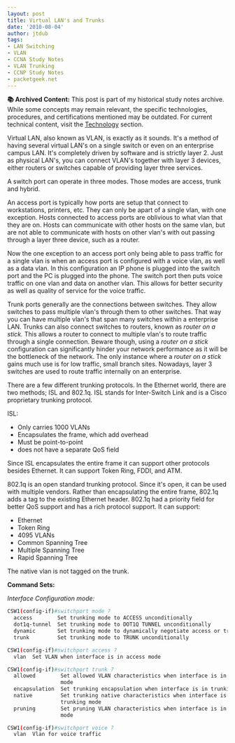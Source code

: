 ```yaml
---
layout: post
title: Virtual LAN's and Trunks
date: '2010-08-04'
author: jtdub
tags:
- LAN Switching
- VLAN
- CCNA Study Notes
- VLAN Trunking
- CCNP Study Notes
- packetgeek.net
---
```



<div class="alert alert-warning" role="alert">
  <strong>📚 Archived Content:</strong> This post is part of my historical study notes archive. While some concepts may remain relevant, the specific technologies, procedures, and certifications mentioned may be outdated. For current technical content, visit the <a href="/technology/" class="alert-link">Technology</a> section.
</div>

Virtual LAN, also known as VLAN, is exactly as it sounds. It's a method of having several virtual LAN's on a single switch or even on an enterprise campus LAN. It's completely driven by software and is strictly layer 2. Just as physical LAN's, you can connect VLAN's together with layer 3 devices, either routers or switches capable of providing layer three services.

A switch port can operate in three modes. Those modes are access, trunk and hybrid.

An access port is typically how ports are setup that connect to workstations, printers, etc. They can only be apart of a single vlan, with one exception. Hosts connected to access ports are oblivious to what vlan that they are on. Hosts can communicate with other hosts on the same vlan, but are not able to communicate with hosts on other vlan's with out passing through a layer three device, such as a router.

Now the one exception to an access port only being able to pass traffic for a single vlan is when an access port is configured with a voice vlan, as well as a data vlan. In this configuration an IP phone is plugged into the switch port and the PC is plugged into the phone. The switch port then puts voice traffic on one vlan and data on another vlan. This allows for better security as well as quality of service for the voice traffic.

Trunk ports generally are the connections between switches. They allow switches to pass multiple vlan's through them to other switches. That way you can have multiple vlan's that span many switches within a enterprise LAN. Trunks can also connect switches to routers, known as *router on a stick.* This allows a router to connect to multiple vlan's to route traffic through a single connection. Beware though, using a *router on a stick* configuration can significantly hinder your network performance as it will be the bottleneck of the network. The only instance where a *router on a stick* gains much use is for low traffic, small branch sites. Nowadays, layer 3 switches are used to route traffic internally on an enterprise.

There are a few different trunking protocols. In the Ethernet world, there are two methods; ISL and 802.1q. ISL stands for Inter-Switch Link and is a Cisco proprietary trunking protocol.

ISL:
* Only carries 1000 VLANs
* Encapsulates the frame, which add overhead
* Must be point-to-point
* does not have a separate QoS field

Since ISL encapsulates the entire frame it can support other protocols besides Ethernet. It can support Token Ring, FDDI, and ATM.

802.1q is an open standard trunking protocol. Since it's open, it can be used with multiple vendors. Rather than encapsulating the entire frame, 802.1q adds a tag to the existing Ethernet header. 802.1q had a priority field for better QoS support and has a rich protocol support. It can support:

* Ethernet
* Token Ring
* 4095 VLANs
* Common Spanning Tree
* Multiple Spanning Tree
* Rapid Spanning Tree

The native vlan is not tagged on the trunk.

**Command Sets:**

*Interface Configuration mode:*

```bash
CSW1(config-if)#switchport mode ?
  access        Set trunking mode to ACCESS unconditionally
  dot1q-tunnel  Set trunking mode to DOT1Q TUNNEL unconditionally
  dynamic       Set trunking mode to dynamically negotiate access or trunk mode
  trunk         Set trunking mode to TRUNK unconditionally

CSW1(config-if)#switchport access ?
  vlan  Set VLAN when interface is in access mode

CSW1(config-if)#switchport trunk ?
  allowed        Set allowed VLAN characteristics when interface is in trunking
                 mode
  encapsulation  Set trunking encapsulation when interface is in trunking mode
  native         Set trunking native characteristics when interface is in
                 trunking mode
  pruning        Set pruning VLAN characteristics when interface is in trunking
                 mode

CSW1(config-if)#switchport voice ?
  vlan  Vlan for voice traffic
```
